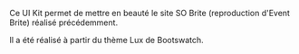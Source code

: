 Ce UI Kit permet de mettre en beauté le site SO Brite (reproduction d'Event Brite) réalisé précédemment. 

Il a été réalisé à partir du thème Lux de Bootswatch.
